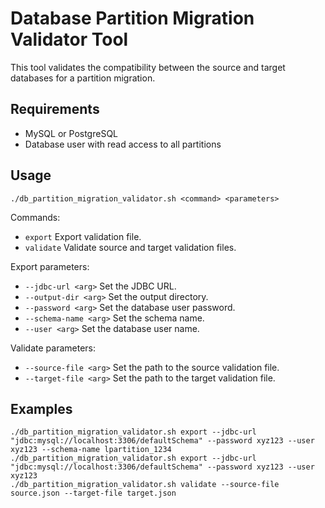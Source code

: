 # Database Partition Migration Validator Tool

This tool validates the compatibility between the source and target databases
for a partition migration.

## Requirements

- MySQL or PostgreSQL
- Database user with read access to all partitions

## Usage

```
./db_partition_migration_validator.sh <command> <parameters>
```

Commands:

- `export` Export validation file.
- `validate` Validate source and target validation files.

Export parameters:

- `--jdbc-url <arg>` Set the JDBC URL.
- `--output-dir <arg>` Set the output directory.
- `--password <arg>` Set the database user password.
- `--schema-name <arg>` Set the schema name.
- `--user <arg>` Set the database user name.

Validate parameters:

- `--source-file <arg>` Set the path to the source validation file.
- `--target-file <arg>` Set the path to the target validation file.

## Examples

```
./db_partition_migration_validator.sh export --jdbc-url "jdbc:mysql://localhost:3306/defaultSchema" --password xyz123 --user xyz123 --schema-name lpartition_1234
./db_partition_migration_validator.sh export --jdbc-url "jdbc:mysql://localhost:3306/defaultSchema" --password xyz123 --user xyz123
./db_partition_migration_validator.sh validate --source-file source.json --target-file target.json
```